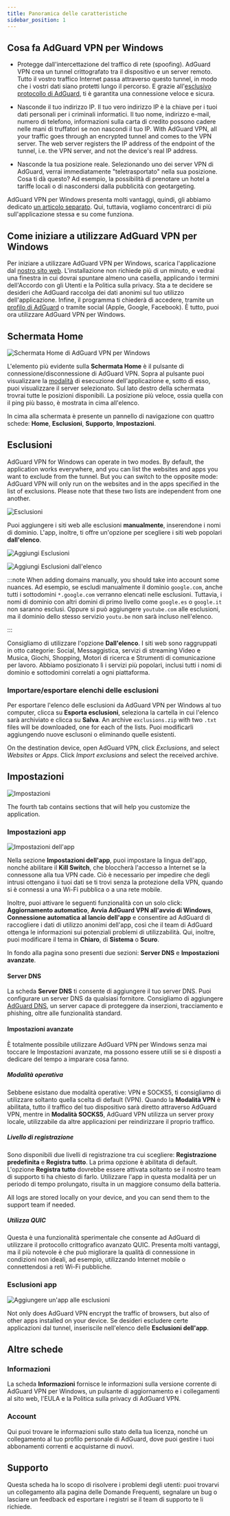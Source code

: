 ```yaml
---
title: Panoramica delle caratteristiche
sidebar_position: 1
---
```


## Cosa fa AdGuard VPN per Windows

- Protegge dall'intercettazione del traffico di rete (spoofing). AdGuard VPN crea un tunnel crittografato tra il dispositivo e un server remoto. Tutto il vostro traffico Internet passa attraverso questo tunnel, in modo che i vostri dati siano protetti lungo il percorso. E grazie all'[esclusivo protocollo di AdGuard](/general/adguard-vpn-protocol), ti è garantita una connessione veloce e sicura.

- Nasconde il tuo indirizzo IP. Il tuo vero indirizzo IP è la chiave per i tuoi dati personali per i criminali informatici. Il tuo nome, indirizzo e-mail, numero di telefono, informazioni sulla carta di credito possono cadere nelle mani di truffatori se non nascondi il tuo IP. With AdGuard VPN, all your traffic goes through an encrypted tunnel and comes to the VPN server. The web server registers the IP address of the endpoint of the tunnel, i.e. the VPN server, and not the device's real IP address.

- Nasconde la tua posizione reale. Selezionando uno dei server VPN di AdGuard, verrai immediatamente "teletrasportato" nella sua posizione. Cosa ti dà questo? Ad esempio, la possibilità di prenotare un hotel a tariffe locali o di nascondersi dalla pubblicità con geotargeting.

AdGuard VPN per Windows presenta molti vantaggi, quindi, gli abbiamo dedicato [un articolo separato](/general/why-adguard-vpn). Qui, tuttavia, vogliamo concentrarci di più sull'applicazione stessa e su come funziona.

## Come iniziare a utilizzare AdGuard VPN per Windows

Per iniziare a utilizzare AdGuard VPN per Windows, scarica l'applicazione dal [nostro sito web](https://adguard-vpn.com/welcome.html). L'installazione non richiede più di un minuto, e vedrai una finestra in cui dovrai spuntare almeno una casella, applicando i termini dell'Accordo con gli Utenti e la Politica sulla privacy. Sta a te decidere se desideri che AdGuard raccolga dei dati anonimi sul tuo utilizzo dell'applicazione. Infine, il programma ti chiederà di accedere, tramite un [profilo di AdGuard](https://auth.adguard.com/login.html) o tramite social (Apple, Google, Facebook). È tutto, puoi ora utilizzare AdGuard VPN per Windows.

## Schermata Home

![Schermata Home di AdGuard VPN per Windows](https://cdn.adguardvpn.com/content/release_notes/vpn/windows/v2.0/new_main_window_en.png)

L'elemento più evidente sulla **Schermata Home** è il pulsante di connessione/disconnessione di AdGuard VPN. Sopra al pulsante puoi visualizzare la [modalità](#exclusions) di esecuzione dell'applicazione e, sotto di esso, puoi visualizzare il server selezionato. Sul lato destro della schermata trovrai tutte le posizioni disponibili. La posizione più veloce, ossia quella con il ping più basso, è mostrata in cima all'elenco.

In cima alla schermata è presente un pannello di navigazione con quattro schede: **Home**, **Esclusioni**, **Supporto**, **Impostazioni**.

## Esclusioni

AdGuard VPN for Windows can operate in two modes. By default, the application works everywhere, and you can list the websites and apps you want to exclude from the tunnel. But you can switch to the opposite mode: AdGuard VPN will only run on the websites and in the apps specified in the list of exclusions. Please note that these two lists are independent from one another.

![Esclusioni](https://cdn.adguardvpn.com/content/kb/VPN/windows/exclusions_en.png)

Puoi aggiungere i siti web alle esclusioni **manualmente**, inserendone i nomi di dominio. L'app, inoltre, ti offre un'opzione per scegliere i siti web popolari **dall'elenco**.

![Aggiungi Esclusioni](https://cdn.adguardvpn.com/content/kb/VPN/windows/exclusions_add_en.png)

![Aggiungi Esclusioni dall'elenco](https://cdn.adguardvpn.com/content/kb/VPN/windows/exclusions_from_list_en.png)

:::note When adding domains manually, you should take into account some nuances. Ad esempio, se escludi manualmente il dominio `google.com`, anche tutti i sottodomini `*.google.com` verranno elencati nelle esclusioni. Tuttavia, i nomi di dominio con altri domini di primo livello come `google.es` o `google.it` non saranno esclusi. Oppure si può aggiungere `youtube.com` alle esclusioni, ma il dominio dello stesso servizio `youtu.be` non sarà incluso nell'elenco.

:::

Consigliamo di utilizzare l'opzione **Dall'elenco**. I siti web sono raggruppati in otto categorie: Social, Messaggistica, servizi di streaming Video e Musica, Giochi, Shopping, Motori di ricerca e Strumenti di comunicazione per lavoro. Abbiamo posizionato lì i servizi più popolari, inclusi tutti i nomi di dominio e sottodomini correlati a ogni piattaforma.

### Importare/esportare elenchi delle esclusioni

Per esportare l'elenco delle esclusioni da AdGuard VPN per Windows al tuo computer, clicca su **Esporta esclusioni**, seleziona la cartella in cui l'elenco sarà archiviato e clicca su **Salva**. An archive `exclusions.zip` with two `.txt` files will be downloaded, one for each of the lists. Puoi modificarli aggiungendo nuove esclusoni o eliminando quelle esistenti.

On the destination device, open AdGuard VPN, click *Exclusions*, and select *Websites* or *Apps*. Click *Import exclusions* and select the received archive.

## Impostazioni

![Impostazioni](https://cdn.adguardvpn.com/content/release_notes/vpn/windows/v2.0/settings_en.png)

The fourth tab contains sections that will help you customize the application.

### Impostazioni app

![Impostazioni dell'app](https://cdn.adguardvpn.com/content/release_notes/vpn/windows/v2.0/app_settings_en.png)

Nella sezione **Impostazioni dell'app**, puoi impostare la lingua dell'app, nonché abilitare il **Kill Switch**, che bloccherà l'accesso a Internet se la connessone alla tua VPN cade. Ciò è necessario per impedire che degli intrusi ottengano ii tuoi dati se ti trovi senza la protezione della VPN, quando si è connessi a una Wi-Fi pubblica o a una rete mobile.

Inoltre, puoi attivare le seguenti funzionalità con un solo click: **Aggiornamento automatico**, **Avvia AdGuard VPN all'avvio di Windows**, **Connessione automatica al lancio dell'app** e consentire ad AdGuard di raccogliere i dati di utilizzo anonimi dell'app, così che il team di AdGuard ottenga le informazioni sui potenziali problemi di utilizzabilità. Qui, inoltre, puoi modificare il tema in **Chiaro**, di **Sistema** o **Scuro**.

In fondo alla pagina sono presenti due sezioni: **Server DNS** e **Impostazioni avanzate**.

#### Server DNS

La scheda **Server DNS** ti consente di aggiungere il tuo server DNS. Puoi configurare un server DNS da qualsiasi fornitore. Consigliamo di aggiungere [AdGuard DNS](https://adguard-dns.io/kb/general/dns-providers/#adguard-dns), un server capace di proteggere da inserzioni, tracciamento e phishing, oltre alle funzionalità standard.

#### Impostazioni avanzate

È totalmente possibile utilizzare AdGuard VPN per Windows senza mai toccare le Impostazioni avanzate, ma possono essere utiili se si è disposti a dedicare del tempo a imparare cosa fanno.

##### Modalità operativa

Sebbene esistano due modalità operative: VPN e SOCKS5, ti consigliamo di utilizzare soltanto quella scelta di default (VPN). Quando la **Modalità VPN** è abilitata, tutto il traffico del tuo dispositivo sarà diretto attraverso AdGuard VPN, mentre in **Modalità SOCKS5**, AdGuard VPN utilizza un server proxy locale, utilizzabile da altre applicazioni per reindirizzare il proprio traffico.

##### Livello di registrazione

Sono disponibili due livelli di registrazione tra cui scegliere: **Registrazione predefinita** e **Registra tutto**. La prima opzione è abilitata di default. L'opzione **Registra tutto** dovrebbe essere attivata soltanto se il nostro team di supporto ti ha chiesto di farlo. Utilizzare l'app in questa modalità per un periodo di tempo prolungato, risulta in un maggiore consumo della batteria.

All logs are stored locally on your device, and you can send them to the support team if needed.

##### Utilizza QUIC

Questa è una funzionalità sperimentale che consente ad AdGuard di utilizzare il protocollo crittografico avanzato QUIC. Presenta molti vantaggi, ma il più notevole è che può migliorare la qualità di connessione in condizioni non ideali, ad esempio, utilizzando Internet mobile o connettendosi a reti Wi-Fi pubbliche.

### Esclusioni app

![Aggiungere un'app alle esclusioni](https://cdn.adguardvpn.com/content/release_notes/vpn/windows/v2.0/add_app_en.png)

Not only does AdGuard VPN encrypt the traffic of browsers, but also of other apps installed on your device. Se desideri escludere certe applicazioni dal tunnel, inseriscile nell'elenco delle **Esclusioni dell'app**.

## Altre schede

### Informazioni

La scheda **Informazioni** fornisce le informazioni sulla versione corrente di AdGuard VPN per Windows, un pulsante di aggiornamento e i collegamenti al sito web, l'EULA e la Politica sulla privacy di AdGuard VPN.

### Account

Qui puoi trovare le informazioni sullo stato della tua licenza, nonché un collegamento al tuo profilo personale di AdGuard, dove puoi gestire i tuoi abbonamenti correnti e acquistarne di nuovi.

## Supporto

Questa scheda ha lo scopo di risolvere i problemi degli utenti: puoi trovarvi un collegamento alla pagina delle Domande Frequenti, segnalare un bug o lasciare un feedback ed esportare i registri se il team di supporto te li richiede.
